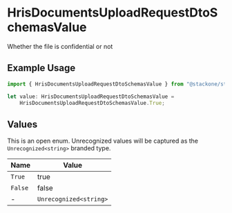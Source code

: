 # HrisDocumentsUploadRequestDtoSchemasValue

Whether the file is confidential or not

## Example Usage

```typescript
import { HrisDocumentsUploadRequestDtoSchemasValue } from "@stackone/stackone-client-ts/sdk/models/shared";

let value: HrisDocumentsUploadRequestDtoSchemasValue =
    HrisDocumentsUploadRequestDtoSchemasValue.True;
```

## Values

This is an open enum. Unrecognized values will be captured as the `Unrecognized<string>` branded type.

| Name                   | Value                  |
| ---------------------- | ---------------------- |
| `True`                 | true                   |
| `False`                | false                  |
| -                      | `Unrecognized<string>` |